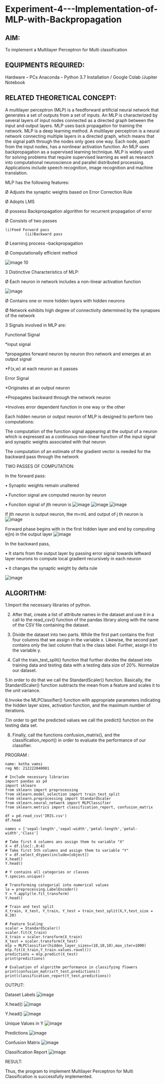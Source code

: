 # Experiment-4---Implementation-of-MLP-with-Backpropagation

## AIM:
To implement a Multilayer Perceptron for Multi classification

## EQUIPMENTS REQUIRED:
Hardware – PCs
Anaconda – Python 3.7 Installation / Google Colab /Jupiter Notebook

## RELATED THEORETICAL CONCEPT:

A multilayer perceptron (MLP) is a feedforward artificial neural network that generates a set of outputs from a set of inputs. An MLP is characterized by several layers of input nodes connected as a directed graph between the input and output layers. MLP uses back propagation for training the network. MLP is a deep learning method.
A multilayer perceptron is a neural network connecting multiple layers in a directed graph, which means that the signal path through the nodes only goes one way. Each node, apart from the input nodes, has a nonlinear activation function. An MLP uses backpropagation as a supervised learning technique.
MLP is widely used for solving problems that require supervised learning as well as research into computational neuroscience and parallel distributed processing. Applications include speech recognition, image recognition and machine translation.
 
MLP has the following features:

Ø  Adjusts the synaptic weights based on Error Correction Rule

Ø  Adopts LMS

Ø  possess Backpropagation algorithm for recurrent propagation of error

Ø  Consists of two passes

  	(i)Feed Forward pass
	         (ii)Backward pass
           
Ø  Learning process –backpropagation

Ø  Computationally efficient method

![image 10](https://user-images.githubusercontent.com/112920679/198804559-5b28cbc4-d8f4-4074-804b-2ebc82d9eb4a.jpg)

3 Distinctive Characteristics of MLP:

Ø  Each neuron in network includes a non-linear activation function

![image](https://user-images.githubusercontent.com/112920679/198814300-0e5fccdf-d3ea-4fa0-b053-98ca3a7b0800.png)

Ø  Contains one or more hidden layers with hidden neurons

Ø  Network exhibits high degree of connectivity determined by the synapses of the network

3 Signals involved in MLP are:

 Functional Signal

*input signal

*propagates forward neuron by neuron thro network and emerges at an output signal

*F(x,w) at each neuron as it passes

Error Signal

   *Originates at an output neuron
   
   *Propagates backward through the network neuron
   
   *Involves error dependent function in one way or the other
   
Each hidden neuron or output neuron of MLP is designed to perform two computations:

The computation of the function signal appearing at the output of a neuron which is expressed as a continuous non-linear function of the input signal and synaptic weights associated with that neuron

The computation of an estimate of the gradient vector is needed for the backward pass through the network

TWO PASSES OF COMPUTATION:

In the forward pass:

•       Synaptic weights remain unaltered

•       Function signal are computed neuron by neuron

•       Function signal of jth neuron is
            ![image](https://user-images.githubusercontent.com/112920679/198814313-2426b3a2-5b8f-489e-af0a-674cc85bd89d.png)
            ![image](https://user-images.githubusercontent.com/112920679/198814328-1a69a3cd-7e02-4829-b773-8338ac8dcd35.png)
            ![image](https://user-images.githubusercontent.com/112920679/198814339-9c9e5c30-ac2d-4f50-910c-9732f83cabe4.png)



If jth neuron is output neuron, the m=mL  and output of j th neuron is
               ![image](https://user-images.githubusercontent.com/112920679/198814349-a6aee083-d476-41c4-b662-8968b5fc9880.png)

Forward phase begins with in the first hidden layer and end by computing ej(n) in the output layer
![image](https://user-images.githubusercontent.com/112920679/198814353-276eadb5-116e-4941-b04e-e96befae02ed.png)


In the backward pass,

•       It starts from the output layer by passing error signal towards leftward layer neurons to compute local gradient recursively in each neuron

•        it changes the synaptic weight by delta rule

![image](https://user-images.githubusercontent.com/112920679/198814362-05a251fd-fceb-43cd-867b-75e6339d870a.png)



## ALGORITHM:

1.Import the necessary libraries of python.

2. After that, create a list of attribute names in the dataset and use it in a call to the read_csv() function of the pandas library along with the name of the CSV file containing the dataset.

3. Divide the dataset into two parts. While the first part contains the first four columns that we assign in the variable x. Likewise, the second part contains only the last column that is the class label. Further, assign it to the variable y.

4. Call the train_test_split() function that further divides the dataset into training data and testing data with a testing data size of 20%.
Normalize our dataset. 

5.In order to do that we call the StandardScaler() function. Basically, the StandardScaler() function subtracts the mean from a feature and scales it to the unit variance.

6.Invoke the MLPClassifier() function with appropriate parameters indicating the hidden layer sizes, activation function, and the maximum number of iterations.

7.In order to get the predicted values we call the predict() function on the testing data set.

8. Finally, call the functions confusion_matrix(), and the classification_report() in order to evaluate the performance of our classifier.

PROGRAM :
```
name: kotha vamsi
reg NO: 212222040081
```
```
# Include necessary libraries
import pandas as pd
import sklearn
from sklearn import preprocessing
from sklearn.model_selection import train_test_split
from sklearn.preprocessing import StandardScaler
from sklearn.neural_network import MLPClassifier
from sklearn.metrics import classification_report, confusion_matrix

df = pd.read_csv('IRIS.csv')
df.head

names = ['sepal-length','sepal-width','petal-length','petal-width','Class']

# Take first 4 columns ans assign them to variable "X"
X = df.iloc[:,0:4]
# Take first 5th columns and assign them to variable "Y"
Y = df.select_dtypes(include=[object])
X.head()
Y.head()

# Y contains all categories or classes
Y.species.unique()

# Transforming categorial into numerical values
le = preprocessing.LabelEncoder()
Y = Y.apply(le.fit_transform)
Y.head()

# Train and test split
X_train, X_test, Y_train, Y_test = train_test_split(X,Y,test_size = 0.20)

# Feature Scaling
scaler = StandardScaler() 
scaler.fit(X_train)
X_train = scaler.transform(X_train)
X_test = scaler.transform(X_test)
mlp = MLPClassifier(hidden_layer_sizes=(10,10,10),max_iter=1000)
mlp.fit(X_train,Y_train.values.ravel())
predictions = mlp.predict(X_test)
print(predictions)

# Evaluation of algorithm performance in classifying flowers
print(confusion_matrix(Y_test,predictions))
print(classification_report(Y_test,predictions))
```
OUTPUT: 

Dataset Labels
![image](https://github.com/kothavamsi1/Experiment-4---Implementation-of-MLP-with-Backpropagation/assets/119828582/8265b9f9-ede6-451d-98f9-7ee55724175a)

X.head()
![image](https://github.com/kothavamsi1/Experiment-4---Implementation-of-MLP-with-Backpropagation/assets/119828582/95969be7-83a7-4079-8231-aa11369dc070)

Y.head()
![image](https://github.com/kothavamsi1/Experiment-4---Implementation-of-MLP-with-Backpropagation/assets/119828582/a7ed7e9b-36e5-4fb4-892f-8d3fe446ad6c)

Unique Values in Y
![image](https://github.com/kothavamsi1/Experiment-4---Implementation-of-MLP-with-Backpropagation/assets/119828582/b2c4c565-7aff-4e20-b442-2a1c19e4b4cf)

Predictions
![image](https://github.com/kothavamsi1/Experiment-4---Implementation-of-MLP-with-Backpropagation/assets/119828582/88ba5afe-f53d-4456-9478-5207af86d5ce)

Confusion Matrix
![image](https://github.com/kothavamsi1/Experiment-4---Implementation-of-MLP-with-Backpropagation/assets/119828582/29a33fbe-7d39-4923-a512-795b5415b58d)

Classification Report
![image](https://github.com/kothavamsi1/Experiment-4---Implementation-of-MLP-with-Backpropagation/assets/119828582/e0e3b60d-fdd5-4597-aa0f-f3af6df14707)

RESULT:

Thus, the program to implement Multilayer Perceptron for Multi Classification is successfully implemented.



